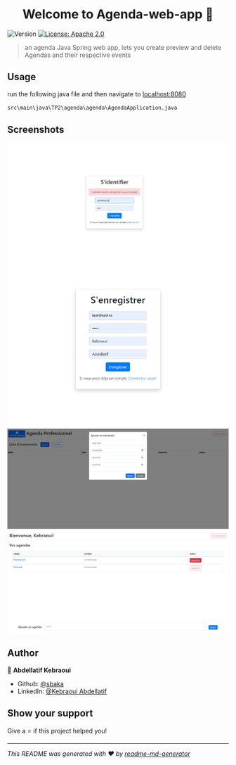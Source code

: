 <h1 align="center">Welcome to Agenda-web-app 👋</h1>
<p>
  <img alt="Version" src="https://img.shields.io/badge/version-1-blue.svg?cacheSeconds=2592000" />
  <a href="#" target="_blank">
    <img alt="License: Apache 2.0" src="https://img.shields.io/badge/License-Apache 2.0-yellow.svg" />
  </a>
</p>

> an agenda Java Spring web app, lets you create preview and delete Agendas and their respective events

## Usage

run the following java file and then navigate to [localhost:8080](http://localhost:8080/agenda)

```sh
src\main\java\TP2\agenda\agenda\AgendaApplication.java
```

## Screenshots

![login](./screenshots/Screenshot%202024-03-25%20135824.png)
![sign up](./screenshots/Screenshot%202024-03-25%20135843.png)
![Add event](./screenshots/Screenshot%202024-03-25%20140019.png)
![Manage Agendas](./screenshots/Screenshot%202024-03-25%20140102.png)

## Author

👤 **Abdellatif Kebraoui**

- Github: [@sbaka](https://github.com/sbaka)
- LinkedIn: [@Kebraoui Abdellatif](https://linkedin.com/in/Kebraoui)

## Show your support

Give a ⭐️ if this project helped you!

---

_This README was generated with ❤️ by [readme-md-generator](https://github.com/kefranabg/readme-md-generator)_

